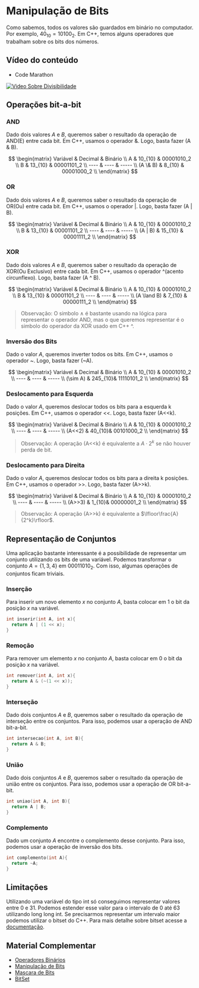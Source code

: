 # Manipulação de Bits
Como sabemos, todos os valores são guardados em binário no computador. Por exemplo, $40_{10} = 10100_2$. Em C++, temos alguns operadores que trabalham sobre os bits dos números.

## Vídeo do conteúdo

- Code Marathon

[![Video Sobre Divisibilidade](https://img.youtube.com/vi/upNeEIWrw84/0.jpg)](https://www.youtube.com/watch?v=upNeEIWrw84)

## Operações bit-a-bit
### AND
Dado dois valores $A$ e $B$, queremos saber o resultado da operação de AND(E) entre cada bit. Em C++, usamos o operador &. Logo, basta fazer (A & B).

$$
\begin{matrix}
 Variável & Decimal & Binário          \\ 
 A           &  10_{10} &  00001010_2 \\ 
 B           &  13_{10} &  00001101_2 \\ 
----          &     ----     &     -----            \\
 (A \& B) &  8_{10}   &  00001000_2 \\ 
\end{matrix}
$$

### OR
Dado dois valores $A$ e $B$, queremos saber o resultado da operação de OR(Ou) entre cada bit. Em C++, usamos o operador |. Logo, basta fazer (A | B).

$$
\begin{matrix}
 Variável & Decimal & Binário          \\ 
 A           &  10_{10} &  00001010_2 \\ 
 B           &  13_{10} &  00001101_2 \\ 
----          &     ----     &     -----            \\
 (A | B)   &  15_{10}   &  00001111_2 \\ 
\end{matrix}
$$

### XOR
Dado dois valores $A$ e $B$, queremos saber o resultado da operação de XOR(Ou Exclusivo) entre cada bit. Em C++, usamos o operador ^(acento circunflexo). Logo, basta fazer (A ^ B).

$$
\begin{matrix}
 Variável & Decimal & Binário          \\ 
 A           &  10_{10} &  00001010_2 \\ 
 B           &  13_{10} &  00001101_2 \\ 
----          &     ----     &     -----            \\
 (A \land B)   &  7_{10}   &  00000111_2 \\ 
\end{matrix}
$$

> Observação: O simbolo $\land$ é bastante usando na lógica para representar o operador AND, mas o que queremos representar é o simbolo do operador da XOR usado em C++ ^.

### Inversão dos Bits
Dado o valor $A$, queremos inverter todos os bits. Em C++, usamos o operador ~. Logo, basta fazer (~A).

$$
\begin{matrix}
 Variável & Decimal & Binário          \\ 
 A           &  10_{10} &  00001010_2 \\ 
----          &     ----     &     -----            \\
 (\sim A)       & 245_{10}&  11110101_2 \\ 
\end{matrix}
$$

### Deslocamento para Esquerda
Dado o valor $A$, queremos deslocar todos os bits para a esquerda k posições. Em C++, usamos o operador <<. Logo, basta fazer (A<<k).

$$
\begin{matrix}
 Variável & Decimal & Binário          \\ 
 A           &  10_{10} &  00001010_2 \\ 
----          &     ----     &     -----            \\
 (A<<2)       & 40_{10}&  00101000_2 \\ 
\end{matrix}
$$

> Observação: A operação (A<<k) é equivalente a $A\cdot 2^k$ se não houver perda de bit.

### Deslocamento para Direita
Dado o valor $A$, queremos deslocar todos os bits para a direita k posições. Em C++, usamos o operador >>. Logo, basta fazer (A>>k).

$$
\begin{matrix}
 Variável & Decimal & Binário          \\ 
 A           &  10_{10} &  00001010_2 \\ 
----          &     ----     &     -----            \\
 (A>>3)       & 1_{10}&  00000001_2 \\ 
\end{matrix}
$$

> Observação: A operação (A>>k) é equivalente a $\lfloor\frac{A}{2^k}\rfloor$.

## Representação de Conjuntos
Uma aplicação bastante interessante é a possibilidade de representar um conjunto utilizando os bits de uma variável. Podemos transformar o conjunto $A = \{1, 3, 4\}$ em $00011010_2$. Com isso, algumas operações de conjuntos ficam triviais.

### Inserção
Para inserir um novo elemento $x$ no conjunto $A$, basta colocar em 1 o bit da posição $x$ na variável.

```cpp
int inserir(int A, int x){
  return A | (1 << x);
}
```

### Remoção
Para remover um elemento $x$ no conjunto $A$, basta colocar em 0 o bit da posição $x$ na variável.

```cpp
int remover(int A, int x){
  return A & (~(1 << x));
}
```

### Interseção
Dado dois conjuntos $A$ e $B$, queremos saber o resultado da operação de interseção entre os conjuntos. Para isso, podemos usar a operação de AND bit-a-bit.

```cpp
int intersecao(int A, int B){
  return A & B;
}
```

### União
Dado dois conjuntos $A$ e $B$, queremos saber o resultado da operação de união entre os conjuntos. Para isso, podemos usar a operação de OR bit-a-bit.

```cpp
int uniao(int A, int B){
  return A | B;
}
```

### Complemento
Dado um conjunto $A$ encontre o complemento desse conjunto. Para isso, podemos usar a operação de inversão dos bits.

```cpp
int complemento(int A){
  return ~A;
}
```

## Limitações
Utilizando uma variável do tipo int só conseguimos representar valores entre 0 e 31. Podemos estender esse valor para o intervalo de 0 até 63 utilizando long long int. Se precisarmos representar um intervalo maior podemos utilizar o bitset<TAMANHO> do C++. Para mais detalhe sobre bitset acesse a [documentação](http://www.cplusplus.com/reference/bitset/bitset/).

## Material Complementar
- [Operadores Binários](https://neps.academy/br/course/matematica-computacional-(codcad)/lesson/operadores-binarios)
- [Manipulação de Bits](https://neps.academy/br/course/matematica-computacional-(codcad)/lesson/manipulacao-de-bits)
- [Mascara de Bits](https://neps.academy/br/course/matematica-computacional-(codcad)/lesson/mascara-de-bits)
- [BitSet](http://www.cplusplus.com/reference/bitset/bitset/)